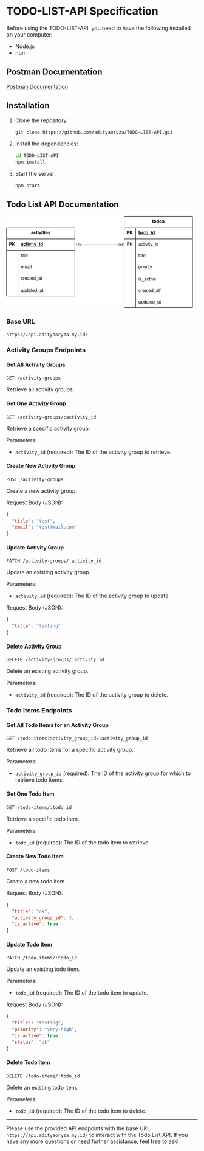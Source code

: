 # TODO-LIST-API Specification

Before using the TODO-LIST-API, you need to have the following installed on your computer:

- Node.js
- npm

## Postman Documentation

[Postman Documentation](https://documenter.getpostman.com/view/24306967/2s9YeD8ssV)

## Installation

1. Clone the repository:

    ```bash
    git clone https://github.com/adityaoryza/TODO-LIST-API.git
    ```

2. Install the dependencies:

    ```bash
    cd TODO-LIST-API
    npm install
    ```

3. Start the server:

    ```bash
    npm start
    ```


## Todo List API Documentation

![Table Relation](./readmeFile/todo-listAPI.png)

### Base URL

  ```
  https://api.adityaoryza.my.id/
  ```

### Activity Groups Endpoints

#### Get All Activity Groups

```
GET /activity-groups
```

Retrieve all activity groups.

#### Get One Activity Group

```
GET /activity-groups/:activity_id
```

Retrieve a specific activity group.

Parameters:

- `activity_id` (required): The ID of the activity group to retrieve.

#### Create New Activity Group

```
POST /activity-groups
```

Create a new activity group.

Request Body (JSON):

```json
{
  "title": "test",
  "email": "test@mail.com"
}
```

#### Update Activity Group

```
PATCH /activity-groups/:activity_id
```

Update an existing activity group.

Parameters:

- `activity_id` (required): The ID of the activity group to update.

Request Body (JSON):

```json
{
  "title": "testing"
}
```

#### Delete Activity Group

```
DELETE /activity-groups/:activity_id
```

Delete an existing activity group.

Parameters:

- `activity_id` (required): The ID of the activity group to delete.

### Todo Items Endpoints

#### Get All Todo Items for an Activity Group

```
GET /todo-items?activity_group_id=:activity_group_id
```

Retrieve all todo items for a specific activity group.

Parameters:

- `activity_group_id` (required): The ID of the activity group for which to retrieve todo items.

#### Get One Todo Item

```
GET /todo-items/:todo_id
```

Retrieve a specific todo item.

Parameters:

- `todo_id` (required): The ID of the todo item to retrieve.

#### Create New Todo Item

```
POST /todo-items
```

Create a new todo item.

Request Body (JSON):

```json
{
  "title": "ok",
  "activity_group_id": 3,
  "is_active": true
}
```

#### Update Todo Item

```
PATCH /todo-items/:todo_id
```

Update an existing todo item.

Parameters:

- `todo_id` (required): The ID of the todo item to update.

Request Body (JSON):

```json
{
  "title": "testing",
  "priority": "very-high",
  "is_active": true,
  "status": "ok"
}
```

#### Delete Todo Item

```
DELETE /todo-items/:todo_id
```

Delete an existing todo item.

Parameters:

- `todo_id` (required): The ID of the todo item to delete.

---

Please use the provided API endpoints with the base URL `https://api.adityaoryza.my.id/` to interact with the Todo List API. If you have any more questions or need further assistance, feel free to ask!
